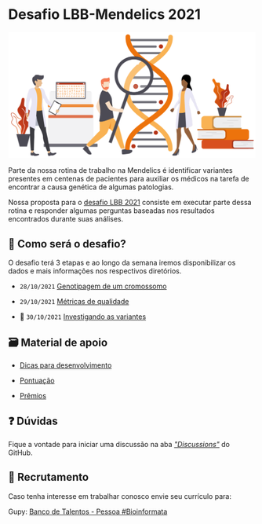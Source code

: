 # Desafio LBB-Mendelics 2021

<p align="center">
  <img src="img/mendelics.png" alt="Ilustração Mendelics">
</p>

Parte da nossa rotina de trabalho na Mendelics é identificar variantes presentes em centenas de pacientes para auxiliar os médicos na tarefa de encontrar a causa genética de algumas patologias.

Nossa proposta para o [desafio LBB 2021](https://lbb.ime.usp.br/desafio/desafio-mendelics) consiste em executar parte dessa rotina e responder algumas perguntas baseadas nos resultados encontrados durante suas análises.

## 💭 Como será o desafio?

O desafio terá 3 etapas e ao longo da semana iremos disponibilizar os dados e mais informações nos respectivos diretórios. 

- `28/10/2021` [Genotipagem de um cromossomo](Dia_1/README.md)

- `29/10/2021` [Métricas de qualidade](Dia_2/README.md)

- 🚨 `30/10/2021` [Investigando as variantes](Dia_3/README.md)


## 🗃 Material de apoio

- [Dicas para desenvolvimento](dicas-desenvolvimento.md)

- [Pontuação](pontuacao.md)

- [Prêmios](premios.md)


## ❓ Dúvidas

Fique a vontade para iniciar uma discussão na aba [*"Discussions"*](https://github.com/mendelics/lbb-mendelics-2021/discussions) do GitHub.

## 👥 Recrutamento

Caso tenha interesse em trabalhar conosco envie seu currículo para:

Gupy: [Banco de Talentos - Pessoa #Bioinformata](https://mendelics.gupy.io/jobs/1273951?jobBoardSource=gupy_public_page)
